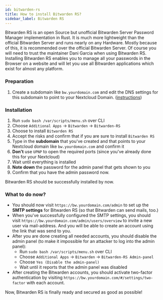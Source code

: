 ```yaml
---
id: bitwarden-rs
title: How to install Bitwarden RS?
sidebar_label: Bitwarden RS
---
```


Bitwarden RS is an open Source but unofficial Bitwarden Server Password Manager implementation in Rust. It is much more lightweight than the official Bitwarden Server and runs nearly on any Hardware. Mostly because of this, it is recommended over the official Bitwarden Server. Of course you will need to trust the maintainer Dani Garcia when using Bitwarden RS. Installing Bitwarden RS enables you to manage all your passwords in the Browser on a website and will let you use all Bitwarden applications which exist for almost any platform.

### Preparation
1. Create a subdomain like `bw.yourdomain.com` and edit the DNS settings for this subdomain to point to your Nextcloud Domain. ([instructions](./subdomain-cname))

### Installation
1. Run `sudo bash /var/scripts/menu.sh` over CLI
1. Choose `Additional Apps` -> `Bitwarden` -> `Bitwarden-RS`
1. Choose to install `Bitwarden RS`
1. Accept the risks and confirm that if you are sure to install `Bitwarden RS`
1. Type in the **subdomain** that you've created and that points to your Nextcloud domain like `bw.yourdomain.com` and confirm it
1. **Don't** use `UPNP` to open the required ports (since you've already done this for your Nextcloud)
1. Wait until everything is installed
1. **Note down** the password for the admin panel that gets shown to you
1. Confirm that you have the admin password now.

Bitwarden RS should be successfully installed by now.

### What to do now?
- You should now visit `https://bw.yourdomain.com/admin` to set up the **SMTP settings** for Bitwarden RS (so that Bitwarden can send mails, too.)
- When you've successfully configured the SMTP settings, you should visit `https://bw.yourdomain.com/admin/users/overview` to invite a new user via mail-address. And you will be able to create an account using the link that was send to you.
- After you are done creating all needed accounts, you should disable the admin panel (to make it impossible for an attacker to log into the admin panel):
    - Run `sudo bash /var/scripts/menu.sh` over CLI
    - Choose `Additional Apps` -> `Bitwarden` -> `Bitwarden-RS Admin-panel`
    - Choose `Yes (Disable the admin-panel)`
    - Wait until it reports that the admin panel was disabled
- After creating the Bitwarden accounts, you should activate two-factor authentication by visiting `https://bw.yourdomain.com/#/settings/two-factor` with each account.

Now, Bitwarden RS is finally ready and secured as good as possible!